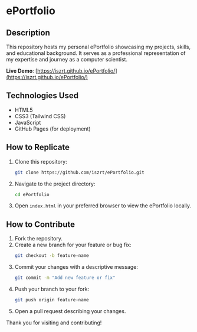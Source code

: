 # ePortfolio

## Description

This repository hosts my personal ePortfolio showcasing my projects, skills, and educational background. It serves as a professional representation of my expertise and journey as a computer scientist.

**Live Demo**: [https://iszrt.github.io/ePortfolio/](https://iszrt.github.io/ePortfolio/)

## Technologies Used

- HTML5
- CSS3 (Tailwind CSS)
- JavaScript
- GitHub Pages (for deployment)

## How to Replicate

1. Clone this repository:
   ```bash
   git clone https://github.com/iszrt/ePortfolio.git
   ```
2. Navigate to the project directory:
   ```bash
   cd ePortfolio
   ```
3. Open `index.html` in your preferred browser to view the ePortfolio locally.

## How to Contribute

1. Fork the repository.
2. Create a new branch for your feature or bug fix:
   ```bash
   git checkout -b feature-name
   ```
3. Commit your changes with a descriptive message:
   ```bash
   git commit -m "Add new feature or fix"
   ```
4. Push your branch to your fork:
   ```bash
   git push origin feature-name
   ```
5. Open a pull request describing your changes.

Thank you for visiting and contributing!

